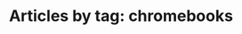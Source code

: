 ---
layout: blog_by_tag
title: 'Articles by tag: chromebooks'
tag: chromebooks
permalink: /tags/chromebooks/
---